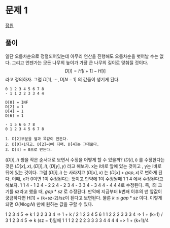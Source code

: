 # 문제 1
[정원](https://www.acmicpc.net/problem/24534)

## 풀이
일단 오름차순으로 정렬되어있는데
아무리 연산을 진행해도 오름차순을 벗어날 수는 없다. 
그리고 언젠가는 모든 나무의 높이가 가장 큰 나무의 길이로 맞춰질 것이다. 
$$
D[i] = H[i+1] - H[i]
$$
라고 정의하자. 
그럼 $D[1], \cdots ,D[N-1]$   의 값들이 생기게 된다. 

```
0 1 2 3 4 5 6 7 8
- 1 1 2 2 3 3 4 4

D[0] = INF
D[2] = 1
D[4] = 1
D[6] = 1

- 1 5 6 6 7 8
0 1 2 3 4 5 6 7 8

1. D[2]부분을 옆과 똑같이 만든다.
2. D[0]+1되고, D[2]=0이 되며, D[4]는 그대로다. 
3. D[4] = 0으로 만든다.
```

$(D[i], i)$ 쌍을 작은 순서대로 보면서
수정을 어떻게 할 수 있을까?
$(D[i], i)$ 를 수정한다는 것은
$(D[x], x), (D[i], i), (D[y], y)$ 라고 해보자. 
x는 i바로 앞에 있는 것이고 , y는 i바로 뒤에 있는 것이다. 
그럼 $(D[i], i)$ 는 사라지고 $(D[x], x)$ 는 $(D[x]+gap, x)$로 변하게 된다. 
이때, x가 0이면 1이 수정된다는 뜻이고 만약에 1이 수정될때 1 1 4 에서 수정된다고 해보자. 
1 1 4 - 1 2 4 - 2 2 4 - 2 3 4 - 3 3 4 - 3 4 4 - 4 4 4로 수정된다. 
즉, i의 크기를 sz라고 했을 때, $gap*sz$ 로 수정된다.
만약에 지금부터 k번째 이후의 맨 앞값이 궁금하다면 H[1] + (k+sz-2)/sz이 된다고 보면된다.
물론 $k \le gap *sz$ 이다.
이렇게 되면 $O(N\log N)$ 만에 원하는 값을 구할 수 있다. 

1 2 3 4 5 => k
1 2 2 3 3 4 => 1 + k / 2
1 2 3 4 5 6
1 1 2 2 2 3 3 3 4  => 1 + (k+1) / 3
1 2 3 4 5 => k (sz = 1)일때
1 1 1 2 2 2 2 3 3 3 3 4 4 4 4 => 1 + (k+1)/4


